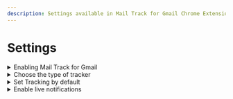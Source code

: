 ```yaml
---
description: Settings available in Mail Track for Gmail Chrome Extension
---
```


# Settings

<details>

<summary>Enabling Mail Track for Gmail</summary>



</details>

<details>

<summary>Choose the type of tracker</summary>



</details>

<details>

<summary>Set Tracking by default</summary>



</details>

<details>

<summary>Enable live notifications</summary>



</details>
